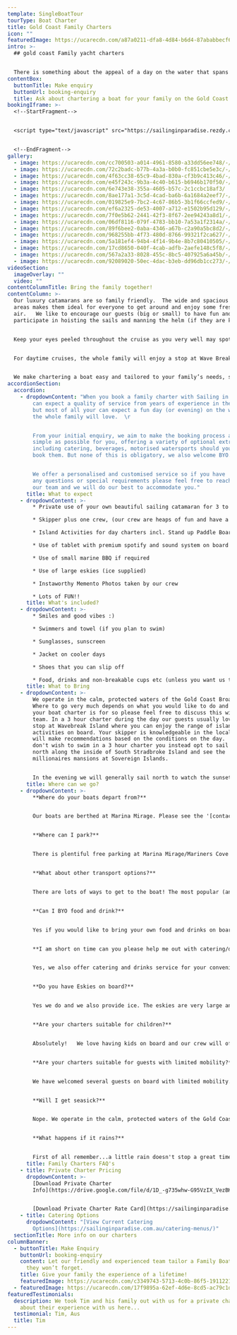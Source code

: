 ```yaml
---
template: SingleBoatTour
tourType: Boat Charter
title: Gold Coast Family Charters
icon: ""
featuredImage: https://ucarecdn.com/a87a0211-dfa8-4d84-b6d4-87ababbecf6c/
intro: >-
  ## gold coast Family yacht charters


  There is something about the appeal of a day on the water that spans generations.  When you charter a boat with Sailing in Paradise we aim to provide a special experience the whole family will enjoy.    Loved by the grandparents just as much as the kids (and everybody in between) our 3 beautiful sailing catamarans are comfortable, spacious and stable making them suitable for all ages and most abilities.    Whether it be for special family birthday, a reunion, family holiday or if you are a Gold Coast local wanting to show off our beautiful part of the world to visiting family members we invite you to enjoy a private yacht charter during the day or at sunset and create some new family memories to treasure for years to come.
contentBox:
  buttonTitle: Make enquiry
  buttonUrl: booking-enquiry
  title: Ask about chartering a boat for your family on the Gold Coast
bookingIframe: >-
  <!--StartFragment-->


  <script type="text/javascript" src="https://sailinginparadise.rezdy.com/pluginJs?script=modal"></script> <a id="button-booking" class="button-booking rezdy rezdy-modal" href="https://sailinginparadise.rezdy.com/catalog/279456/private-charters" style="background: rgb(13, 58, 148); border: 1px solid rgb(13, 58, 148); color: rgb(255, 255, 255); font: bold 14px / 1 &quot;Helvetica Neue&quot;, Helvetica, Arial, sans-serif; padding: 12px 15px; text-align: center; width: 160px; display: block; text-decoration: none; cursor: pointer;">Check Availability and BOOK NOW</a>


  <!--EndFragment-->
gallery:
  - image: https://ucarecdn.com/cc700503-a014-4961-8580-a33dd56ee748/-/preview/-/enhance/50/
  - image: https://ucarecdn.com/72c2badc-b77b-4a3a-b0b0-fc851cbe5e3c/-/preview/-/enhance/50/
  - image: https://ucarecdn.com/4f63cc38-65c9-4bad-830a-cf3b9c413c46/-/preview/-/enhance/12/
  - image: https://ucarecdn.com/e45f243c-9b3a-4c40-b615-b6946b170f50/-/preview/-/enhance/50/
  - image: https://ucarecdn.com/6e743e38-355a-4605-b57c-2c1ccbc18af3/
  - image: https://ucarecdn.com/8ae177a1-3c5d-4cad-ba6b-6a1684a2eef7/-/preview/-/enhance/50/
  - image: https://ucarecdn.com/019825e9-7bc2-4c67-86b5-3b1f66ccfed9/-/preview/-/enhance/50/
  - image: https://ucarecdn.com/ef6a2325-de53-4007-a712-e1502b95d129/-/preview/-/enhance/17/
  - image: https://ucarecdn.com/7f0e5b62-2441-42f3-8f67-2ee94243a8d1/-/preview/-/enhance/50/
  - image: https://ucarecdn.com/06df8116-079f-4783-bb10-7a53a1f2314a/-/preview/-/enhance/38/
  - image: https://ucarecdn.com/89f6bee2-0aba-4346-a67b-c2a90a5bc8d2/-/preview/-/enhance/68/
  - image: https://ucarecdn.com/968255bb-4f73-480d-8766-99321f2ca627/-/preview/-/enhance/50/
  - image: https://ucarecdn.com/5a181ef4-94b4-4f14-9b4e-8b7c80410505/-/preview/-/enhance/100/
  - image: https://ucarecdn.com/17cd8650-040f-4cab-adfb-2aefe148c5f8/-/preview/-/enhance/21/
  - image: https://ucarecdn.com/567a2a33-8028-455c-8bc5-407925a6a45b/-/preview/-/enhance/36/
  - image: https://ucarecdn.com/92089020-50ec-4dac-b3eb-dd96db1cc273/-/preview/-/enhance/50/
videoSection:
  imageOverlay: ""
  video: ""
contentColumnTitle: Bring the family together!
contentColumn: >-
  Our luxury catamarans are so family friendly.  The wide and spacious deck
  areas makes them ideal for everyone to get around and enjoy some fresh ocean
  air.   We like to encourage our guests (big or small) to have fun and
  participate in hoisting the sails and manning the helm (if they are keen)!


  Keep your eyes peeled throughout the cruise as you very well may spot some of the local wildlife on the picturesque Broadwater. Friendly and playful dolphins, soaring sea-eagles and wallabies on the shoreline are often to be seen while underway.   We can arrange rods and bait for you and the kids to have a go at catching a fish if you wish, simply let us know when booking.  


  For daytime cruises, the whole family will enjoy a stop at Wave Break Island, where our vessel's unique beach landing capabilities come into their own!     With a secret ladder on the foredeck it's easy to hop on and off for a swim or some serious sandcastle building!    There’s buckets and spades for the little ones to play and plenty of calm water for everyone to jump in for a swim or wade about in the shallows.   We also have SUPing and inflatable toys for the family to enjoy.   If you’re feeling energetic and want to bring the family together you can have a game of beach volleyball or cricket right there on the island, we have all the gear on board!


  We make chartering a boat easy and tailored to your family’s needs, so we give you the option of choosing where you would like to go and what you would like to do within your chartered time. We can offer adventure and family friendly activities or rest and relaxation, the choice is yours! You can choose to BYO food and drinks or a fully catered charter for easy planning. We supply the eskies, ice, BBQ and BBQ tools free of charge.
accordionSection:
  accordion:
    - dropdownContent: "When you book a family charter with Sailing in Paradise you
        can expect a quality of service from years of experience in the industry
        but most of all your can expect a fun day (or evening) on the water that
        the whole family will love.  \r


        From your initial enquiry, we aim to make the booking process as
        simple as possible for you, offering a variety of optional extras
        including catering, beverages, motorised watersports should you wish to
        book them. But none of this is obligatory, we also welcome BYO.\r


        We offer a personalised and customised service so if you have
        any questions or special requirements please feel free to reach out to
        our team and we will do our best to accommodate you."
      title: What to expect
    - dropdownContent: >-
        * Private use of your own beautiful sailing catamaran for 3 to 6 hours

        * Skipper plus one crew, (our crew are heaps of fun and have a laid-back yet professional nature) we promise you will love them. Check out the '[about us](https://sailinginparadise.com.au/about-us/)' page to meet the gang!

        * Island Activities for day charters incl. Stand up Paddle Boards, beach volleyball and cute inflatables

        * Use of tablet with premium spotify and sound system on board

        * Use of small marine BBQ if required

        * Use of large eskies (ice supplied)

        * Instaworthy Memento Photos taken by our crew

        * Lots of FUN!!
      title: What's included?
    - dropdownContent: >-
        * Smiles and good vibes :)

        * Swimmers and towel (if you plan to swim)

        * Sunglasses, sunscreen

        * Jacket on cooler days

        * Shoes that you can slip off

        * Food, drinks and non-breakable cups etc (unless you want us to organise the catering for you).
      title: What to Bring
    - dropdownContent: >-
        We operate in the calm, protected waters of the Gold Coast Broadwater.
        Where to go very much depends on what you would like to do and how long
        your boat charter is for so please feel free to discuss this with our
        team. In a 3 hour charter during the day our guests usually love a swim
        stop at Wavebreak Island where you can enjoy the range of island
        activities on board. Your skipper is knowledgeable in the local area and
        will make recommendations based on the conditions on the day.  If you
        don't wish to swim in a 3 hour charter you instead opt to sail further
        north along the inside of South Stradbroke Island and see the
        millionaires mansions at Sovereign Islands.


        In the evening we will generally sail north to watch the sunset and return to the southern part of the Broadwater to enjoy the city lights after dark which are just beautiful.
      title: Where can we go?
    - dropdownContent: >-
        **Where do your boats depart from?**


        Our boats are berthed at Marina Mirage. Please see the '[contact us](https://sailinginparadise.com.au/contact-us/)' page on our website for further details and a map. Marina Mirage is about 10 mins from Surfers and 15 mins from Broadbeach.


        **Where can I park?**


        There is plentiful free parking at Marina Mirage/Mariners Cove which you are permitted to use.  Please check signage at time of parking and if parking overnight consider street parking to avoid towing.


        **What about other transport options?**


        There are lots of ways to get to the boat! The most popular (and cost effective/convenient) if often via Maxi Taxis.


        **Can I BYO food and drink?**


        Yes if you would like to bring your own food and drinks on board that is completely fine.


        **I am short on time can you please help me out with catering/drinks?**


        Yes, we also offer catering and drinks service for your convenience. Please request our full catering list as advance bookings are required. We offer a range of catering options from grazing boards, to tapas and private chefs.


        **Do you have Eskies on board?**


        Yes we do and we also provide ice. The eskies are very large and can be used for food or drink.


        **Are your charters suitable for children?**


        Absolutely!   We love having kids on board and our crew will often try and include them in the sailing and driving the boat.  We also carry a range of beach games suitable for kids including buckets and spades for the littlest family members.  The wide and spacious deck area also make the boats wonderful for kids.  Of course as any parent knows, you are always careful with children when it comes to being on the water, but as boats go our catamarans would be some of the most family friendly around.  Please feel free to contact our team if you have any questions about which boat may be best for your family.  


        **Are your charters suitable for guests with limited mobility?**


        We have welcomed several guests on board with limited mobility.  However we do realise that each individual is different in terms of ability and what they are comfortable with.  Please take a look at the 360 tours on the '[Our Boats](https://sailinginparadise.com.au/our-boats/)' page for an ideal of getting around the boats and do bear in mind a big step up (or carry) is required to board the boats at the marina.  Our friendly team will be happy to discuss further to ensure you and your guests are comfortable prior to making a booking.  


        **Will I get seasick?**


        Nope. We operate in the calm, protected waters of the Gold Coast Broadwater. We do not go offshore (into the open ocean) so we do not experience large waves. Our catamarans are very stable, and do not have the same side to side rocking motion as experienced by single hull vessels so you won't get seasick :-).


        **What happens if it rains?**


        First of all remember...a little rain doesn't stop a great time on our boats especially in the warm Gold Coast endless summer... But do rest assured that we have a very generous wet weather policy as we want you to enjoy your time on board the boat, so if there is torrential rain or storms at the time you will be able to cancel or reschedule your cruise. Please see the full booking policy provided with your invoice for full details or contact our team.
      title: Family Charters FAQ's
    - title: Private Charter Pricing
      dropdownContent: >-
        [Download Private Charter
        Info](https://drive.google.com/file/d/1D_-g735whw-G95VzIX_VezBKQWvFLdDn/view)


        [Download Private Charter Rate Card](https://sailinginparadise.com.au/charter-rate-cards/)
    - title: Catering Options
      dropdownContent: "[View Current Catering
        Options](https://sailinginparadise.com.au/catering-menus/)"
  sectionTitle: More info on our charters
columnBanner:
  - buttonTitle: Make Enquiry
    buttonUrl: booking-enquiry
    content: Let our friendly and experienced team tailor a Family Boat Charter that
      they won’t forget.
    title: Give your family the experience of a lifetime!
    featuredImage: https://ucarecdn.com/c3349743-5713-4c0b-86f5-1911221ab1e9/
  - featuredImage: https://ucarecdn.com/17f9895a-62ef-4d6e-8cd5-ac79c1db17fb/
featuredTestimonials:
  description: We took Tim and his family out with us for a private charter, read
    about their experience with us here...
  testimonial: Tim, Aus
  title: Tim
---
```

